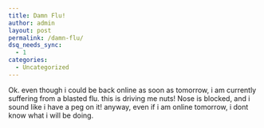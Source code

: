 ```yaml
---
title: Damn Flu!
author: admin
layout: post
permalink: /damn-flu/
dsq_needs_sync:
  - 1
categories:
  - Uncategorized
---
```

Ok. even though i could be back online as soon as tomorrow, i am currently suffering from a blasted flu. this is driving me nuts! Nose is blocked, and i sound like i have a peg on it! anyway, even if i am online tomorrow, i dont know what i will be doing.